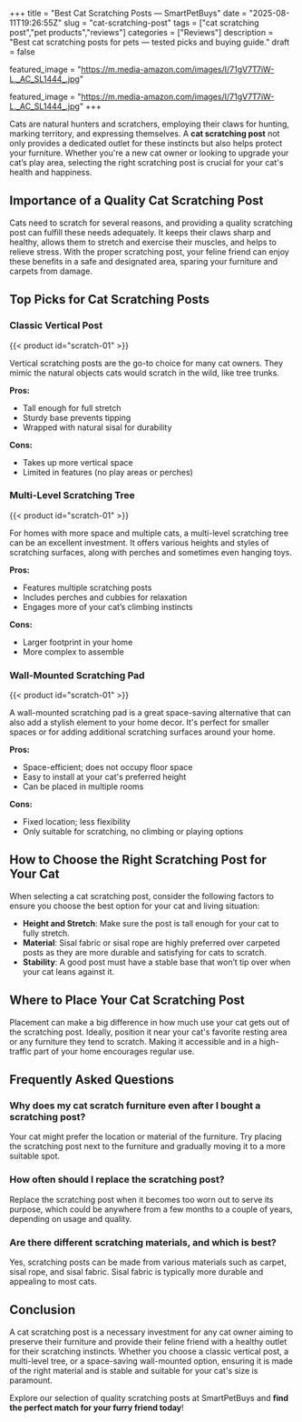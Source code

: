 +++
title = "Best Cat Scratching Posts — SmartPetBuys"
date = "2025-08-11T19:26:55Z"
slug = "cat-scratching-post"
tags = ["cat scratching post","pet products","reviews"]
categories = ["Reviews"]
description = "Best cat scratching posts for pets — tested picks and buying guide."
draft = false

featured_image = "https://m.media-amazon.com/images/I/71gV7T7iW-L._AC_SL1444_.jpg"

featured_image = "https://m.media-amazon.com/images/I/71gV7T7iW-L._AC_SL1444_.jpg"
+++

Cats are natural hunters and scratchers, employing their claws for hunting, marking territory, and expressing themselves. A **cat scratching post** not only provides a dedicated outlet for these instincts but also helps protect your furniture. Whether you're a new cat owner or looking to upgrade your cat’s play area, selecting the right scratching post is crucial for your cat's health and happiness.

## Importance of a Quality Cat Scratching Post

Cats need to scratch for several reasons, and providing a quality scratching post can fulfill these needs adequately. It keeps their claws sharp and healthy, allows them to stretch and exercise their muscles, and helps to relieve stress. With the proper scratching post, your feline friend can enjoy these benefits in a safe and designated area, sparing your furniture and carpets from damage.

## Top Picks for Cat Scratching Posts

### Classic Vertical Post
{{< product id="scratch-01" >}}

Vertical scratching posts are the go-to choice for many cat owners. They mimic the natural objects cats would scratch in the wild, like tree trunks.

**Pros:**
- Tall enough for full stretch
- Sturdy base prevents tipping
- Wrapped with natural sisal for durability

**Cons:**
- Takes up more vertical space
- Limited in features (no play areas or perches)

### Multi-Level Scratching Tree
{{< product id="scratch-01" >}}

For homes with more space and multiple cats, a multi-level scratching tree can be an excellent investment. It offers various heights and styles of scratching surfaces, along with perches and sometimes even hanging toys.

**Pros:**
- Features multiple scratching posts
- Includes perches and cubbies for relaxation
- Engages more of your cat’s climbing instincts

**Cons:**
- Larger footprint in your home
- More complex to assemble

### Wall-Mounted Scratching Pad
{{< product id="scratch-01" >}}

A wall-mounted scratching pad is a great space-saving alternative that can also add a stylish element to your home decor. It's perfect for smaller spaces or for adding additional scratching surfaces around your home.

**Pros:**
- Space-efficient; does not occupy floor space
- Easy to install at your cat's preferred height
- Can be placed in multiple rooms

**Cons:**
- Fixed location; less flexibility
- Only suitable for scratching, no climbing or playing options

## How to Choose the Right Scratching Post for Your Cat

When selecting a cat scratching post, consider the following factors to ensure you choose the best option for your cat and living situation:
- **Height and Stretch**: Make sure the post is tall enough for your cat to fully stretch.
- **Material**: Sisal fabric or sisal rope are highly preferred over carpeted posts as they are more durable and satisfying for cats to scratch.
- **Stability**: A good post must have a stable base that won’t tip over when your cat leans against it.

## Where to Place Your Cat Scratching Post

Placement can make a big difference in how much use your cat gets out of the scratching post. Ideally, position it near your cat's favorite resting area or any furniture they tend to scratch. Making it accessible and in a high-traffic part of your home encourages regular use.

## Frequently Asked Questions

### Why does my cat scratch furniture even after I bought a scratching post?

Your cat might prefer the location or material of the furniture. Try placing the scratching post next to the furniture and gradually moving it to a more suitable spot.

### How often should I replace the scratching post?

Replace the scratching post when it becomes too worn out to serve its purpose, which could be anywhere from a few months to a couple of years, depending on usage and quality.

### Are there different scratching materials, and which is best?

Yes, scratching posts can be made from various materials such as carpet, sisal rope, and sisal fabric. Sisal fabric is typically more durable and appealing to most cats.

## Conclusion

A cat scratching post is a necessary investment for any cat owner aiming to preserve their furniture and provide their feline friend with a healthy outlet for their scratching instincts. Whether you choose a classic vertical post, a multi-level tree, or a space-saving wall-mounted option, ensuring it is made of the right material and is stable and suitable for your cat's size is paramount.

Explore our selection of quality scratching posts at SmartPetBuys and **find the perfect match for your furry friend today**!